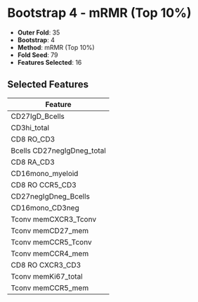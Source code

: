 # Bootstrap 4 - mRMR (Top 10%)

- **Outer Fold**: 35
- **Bootstrap**: 4
- **Method**: mRMR (Top 10%)
- **Fold Seed**: 79
- **Features Selected**: 16

## Selected Features

| Feature |
|---------|
| CD27IgD_Bcells |
| CD3hi_total |
| CD8 RO_CD3 |
| Bcells CD27negIgDneg_total |
| CD8 RA_CD3 |
| CD16mono_myeloid |
| CD8 RO CCR5_CD3 |
| CD27negIgDneg_Bcells |
| CD16mono_CD3neg |
| Tconv memCXCR3_Tconv |
| Tconv memCD27_mem |
| Tconv memCCR5_Tconv |
| Tconv memCCR4_mem |
| CD8 RO CXCR3_CD3 |
| Tconv memKi67_total |
| Tconv memCCR5_mem |
